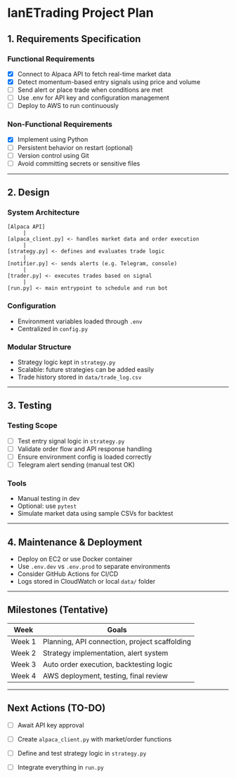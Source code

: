 # IanETrading Project Plan

## 1. Requirements Specification

### Functional Requirements
- [x] Connect to Alpaca API to fetch real-time market data
- [x] Detect momentum-based entry signals using price and volume
- [ ] Send alert or place trade when conditions are met
- [ ] Use .env for API key and configuration management
- [ ] Deploy to AWS to run continuously

### Non-Functional Requirements
- [x] Implement using Python
- [ ] Persistent behavior on restart (optional)
- [ ] Version control using Git
- [ ] Avoid committing secrets or sensitive files

---

## 2. Design

### System Architecture
```
[Alpaca API]
     |
[alpaca_client.py] <- handles market data and order execution
     |
[strategy.py] <- defines and evaluates trade logic
     |
[notifier.py] <- sends alerts (e.g. Telegram, console)
     |
[trader.py] <- executes trades based on signal
     |
[run.py] <- main entrypoint to schedule and run bot
```

### Configuration
- Environment variables loaded through `.env`
- Centralized in `config.py`

### Modular Structure
- Strategy logic kept in `strategy.py`
- Scalable: future strategies can be added easily
- Trade history stored in `data/trade_log.csv`

---

## 3. Testing

### Testing Scope
- [ ] Test entry signal logic in `strategy.py`
- [ ] Validate order flow and API response handling
- [ ] Ensure environment config is loaded correctly
- [ ] Telegram alert sending (manual test OK)

### Tools
- Manual testing in dev
- Optional: use `pytest`
- Simulate market data using sample CSVs for backtest

---

## 4. Maintenance & Deployment

- Deploy on EC2 or use Docker container
- Use `.env.dev` vs `.env.prod` to separate environments
- Consider GitHub Actions for CI/CD
- Logs stored in CloudWatch or local `data/` folder

---

## Milestones (Tentative)
| Week | Goals |
|------|-------|
| Week 1 | Planning, API connection, project scaffolding |
| Week 2 | Strategy implementation, alert system |
| Week 3 | Auto order execution, backtesting logic |
| Week 4 | AWS deployment, testing, final review |

---

## Next Actions (TO-DO)
- [ ] Await API key approval
- [ ] Create `alpaca_client.py` with market/order functions
- [ ] Define and test strategy logic in `strategy.py`
- [ ] Integrate everything in `run.py`

